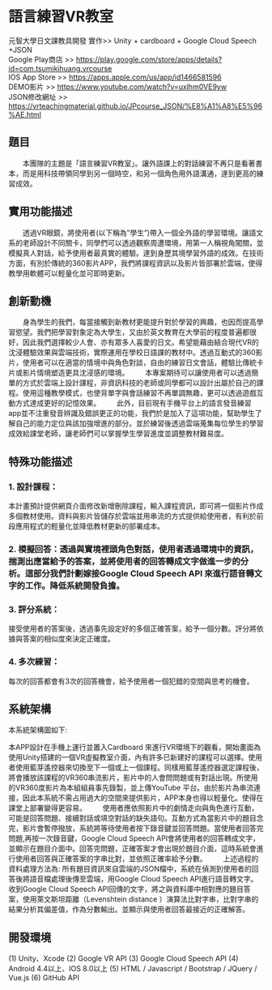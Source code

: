 # 語言練習VR教室
元智大學日文課教具開發
實作>> Unity + cardboard + Google Cloud Speech +JSON
<br/>Google Play商店 >> https://play.google.com/store/apps/details?id=com.tsumikihuang.vrcourse
<br/>IOS App Store >> https://apps.apple.com/us/app/id1466581596
<br/>DEMO影片 >> https://www.youtube.com/watch?v=uxlhm0VE9yw
<br/>JSON修改網址 >> https://vrteachingmaterial.github.io/JPcourse_JSON/%E8%A1%A8%E5%96%AE.html

## 題目
　　本團隊的主題是「語言練習VR教室」。讓外語課上的對話練習不再只是看著書本，而是用科技帶領同學到另一個時空，和另一個角色用外語溝通，達到更高的練習成效。

## 實用功能描述
　　透過VR眼鏡，將使用者(以下稱為”學生”)帶入一個全外語的學習環境。讓語文系的老師設計不同關卡，同學們可以透過觀察周遭環境，用第一人稱視角闖關，並模擬真人對話，給予使用者最真實的體驗。達到身歷其境學習外語的成效。在技術方面，有別於傳統的360影片APP，我們將課程資訊以及影片皆部署於雲端，使得教學用軟體可以輕量化並可即時更新。

## 創新動機
　　身為學生的我們，每當接觸到新教材更能提升對於學習的興趣，也因而提高學習慾望。我們把學習對象定為大學生，又由於英文教育在大學前的程度普遍都很好，因此我們選擇較少人會、亦有眾多人喜愛的日文。希望能藉由結合現代VR的沈浸體驗效果與雲端技術，實際運用在學校日語課的教材中。透過互動式的360影片，使用者可以在適當的情境中與角色對談，自由的練習日文會話，體驗比傳統卡片或影片情境塑造更具沈浸感的環境。
　　本專案期待可以讓使用者可以透過簡單的方式於雲端上設計課程，非資訊科技的老師或同學都可以設計出屬於自己的課程。使用這種教學模式，也使背單字與會話練習不再單調無趣，更可以透過遊戲互動方式達成更好的記憶效果。
　　此外，目前現有手機平台上的語言發音練習app並不注重發音辨識及錯誤更正的功能，我們於是加入了這項功能，幫助學生了解自己的能力定位與該加強增進的部分。並於練習後透過雲端蒐集每位學生的學習成效給課堂老師，讓老師們可以掌握學生學習進度並調整教材難易度。
## 特殊功能描述
### 1. 設計課程：
本計畫預計提供網頁介面修改新增刪除課程，輸入課程資訊，即可將一個影片作成多個教材使用。資料與影片皆儲存於雲端並用串流的方式提供給使用者，有利於前段應用程式的輕量化並降低教材更新的部署成本。
### 2. 模擬回答：透過與實境裡頭角色對話，使用者透過環境中的資訊，揣測出應當給予的答案，並將使用者的回答轉成文字做進一步的分析。這部分我們計劃嫁接Google Cloud Speech API 來進行語音轉文字的工作。降低系統開發負擔。
### 3. 評分系統：
接受使用者的答案後，透過事先設定好的多個正確答案，給予一個分數。評分將依據與答案的相似度來決定正確度。
### 4. 多次練習：
每次的回答都會有3次的回答機會，給予使用者一個犯錯的空間與思考的機會。

## 系統架構
本系統架構圖如下:



本APP設計在手機上運行並置入Cardboard 來進行VR環境下的觀看，開始畫面為使用Unity搭建的一個VR虛擬教室介面，內有許多已新建好的課程可以選擇。使用者使用藍芽遙控器來切換至下一個或上一個課程。同樣用藍芽遙控器選定課程後，將會播放該課程的VR360串流影片，影片中的人會問問題或有對話出現。所使用的VR360度影片為本組組員事先錄製，並上傳YouTube 平台。由於影片為串流連接，因此本系統不需占用過大的空間來提供影片，APP本身也得以輕量化。使得在課堂上部署變得更容易。
　　使用者應依照影片中的劇情走向與角色進行互動，可能是回答問題、接續對話或填空對話的缺失語句。互動方式為當影片中的題目念完，影片會暫停撥放，系統將等待使用者按下錄音鍵並回答問題。當使用者回答完問題,再按一次錄音鍵，Google Cloud Speech API會將使用者的回答轉成文字，並顯示在題目介面中。回答完問題，正確答案才會出現於題目介面，這時系統會進行使用者回答與正確答案的字串比對，並依照正確率給予分數。
　　上述過程的資料處理方法為: 所有題目資訊來自雲端的JSON檔中，系統在偵測到使用者的回答後將語音檔處理後傳至雲端，用Google Cloud Speech API進行語音轉文字。收到Google Cloud Speech API回傳的文字，將之與資料庫中相對應的題目答案，使用萊文斯坦距離（Levenshtein distance ）演算法比對字串，比對字串的結果分析其偏差值，作為分數輸出。並顯示與使用者回答最接近的正確解答。

## 開發環境
(1) Unity、Xcode
(2) Google VR API
(3) Google Cloud Speech API 
(4) Android 4.4以上、IOS 8.0以上
(5) HTML / Javascript / Bootstrap / JQuery / Vue.js
(6) GitHub API
